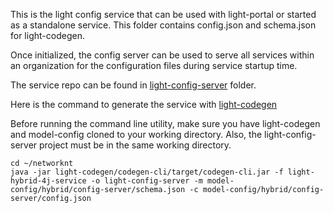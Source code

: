 This is the light config service that can be used with light-portal or started as a standalone service. This folder contains config.json and schema.json for light-codegen. 

Once initialized, the config server can be used to serve all services within an organization for the configuration files during service startup time. 

The service repo can be found in [light-config-server](https://github.com/networknt/light-config-server) folder. 


Here is the command to generate the service with [light-codegen](https://github.com/networknt/light-codegen)

Before running the command line utility, make sure you have light-codegen and model-config cloned to your working directory. Also, the light-config-server project must be in the same working directory.


```
cd ~/networknt
java -jar light-codegen/codegen-cli/target/codegen-cli.jar -f light-hybrid-4j-service -o light-config-server -m model-config/hybrid/config-server/schema.json -c model-config/hybrid/config-server/config.json
```
